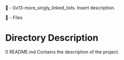📁 - 0x13-more_singly_linked_lists.
Insert description.

📝 - Files

# Directory Description

0 README.md Contains the description of the project.
